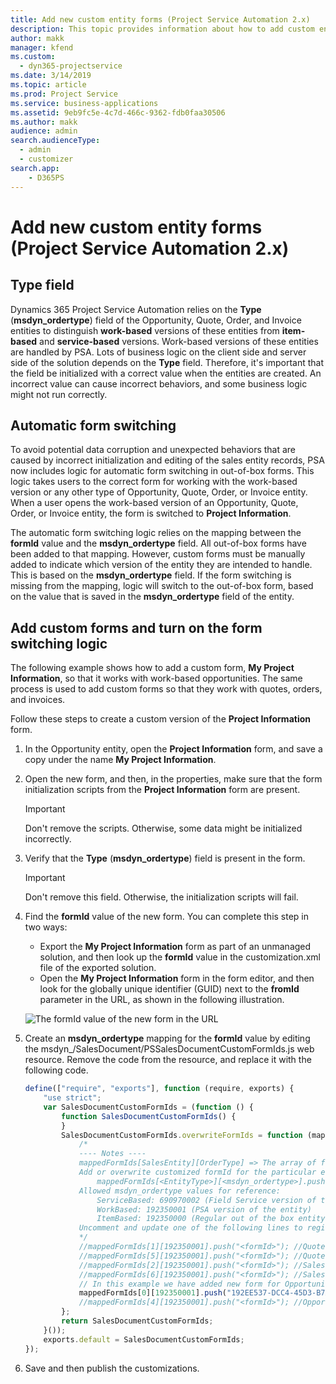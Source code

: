 ```yaml
---
title: Add new custom entity forms (Project Service Automation 2.x)
description: This topic provides information about how to add custom entity forms for opportunities, quotes, orders, or invoices in Dynamics 365 Project Service Automation 2.x.
author: makk
manager: kfend
ms.custom:
  - dyn365-projectservice
ms.date: 3/14/2019
ms.topic: article
ms.prod: Project Service
ms.service: business-applications
ms.assetid: 9eb9fc5e-4c7d-466c-9362-fdb0faa30506
ms.author: makk
audience: admin
search.audienceType: 
  - admin
  - customizer
search.app: 
    - D365PS
---
```


# Add new custom entity forms (Project Service Automation 2.x)

## Type field 

Dynamics 365 Project Service Automation relies on the **Type** (**msdyn\_ordertype**) field of the Opportunity, Quote, Order, and Invoice entities to distinguish **work-based** versions of these entities from **item-based** and **service-based** versions. Work-based versions of these entities are handled by PSA. Lots of business logic on the client side and server side of the solution depends on the **Type** field. Therefore, it's important that the field be initialized with a correct value when the entities are created. An incorrect value can cause incorrect behaviors, and some business logic might not run correctly.

## Automatic form switching

To avoid potential data corruption and unexpected behaviors that are caused by incorrect initialization and editing of the sales entity records, PSA now includes logic for automatic form switching in out-of-box forms. This logic takes users to the correct form for working with the work-based version or any other type of Opportunity, Quote, Order, or Invoice entity. When a user opens the work-based version of an Opportunity, Quote, Order, or Invoice entity, the form is switched to **Project Information**.

The automatic form switching logic relies on the mapping between the **formId** value and the **msdyn\_ordertype** field. All out-of-box forms have been added to that mapping. However, custom forms must be manually added to indicate which version of the entity they are intended to handle. This is based on the **msdyn\_ordertype** field. If the form switching is missing from the mapping, logic will switch to the out-of-box form, based on the value that is saved in the **msdyn\_ordertype** field of the entity.

## Add custom forms and turn on the form switching logic

The following example shows how to add a custom form, **My Project Information**, so that it works with work-based opportunities. The same process is used to add custom forms so that they work with quotes, orders, and invoices.

Follow these steps to create a custom version of the **Project Information** form.

1. In the Opportunity entity, open the **Project Information** form, and save a copy under the name **My Project Information**.
2. Open the new form, and then, in the properties, make sure that the form initialization scripts from the **Project Information** form are present. 

    > [!IMPORTANT]
    > Don't remove the scripts. Otherwise, some data might be initialized incorrectly.

3. Verify that the **Type** (**msdyn\_ordertype**) field is present in the form. 

    > [!IMPORTANT]
    > Don't remove this field. Otherwise, the initialization scripts will fail.

4. Find the **formId** value of the new form. You can complete this step in two ways:

    - Export the **My Project Information** form as part of an unmanaged solution, and then look up the **formId** value in the customization.xml file of the exported solution.
    - Open the **My Project Information** form in the form editor, and then look for the globally unique identifier (GUID) next to the **fromId** parameter in the URL, as shown in the following illustration.

    ![The formId value of the new form in the URL](media/how-to-add-custom-forms-in-v2.0.png)

5. Create an **msdyn\_ordertype** mapping for the **formId** value by editing the msdyn\_/SalesDocument/PSSalesDocumentCustomFormIds.js web resource. Remove the code from the resource, and replace it with the following code.

    ```javascript
    define(["require", "exports"], function (require, exports) {
        "use strict";
        var SalesDocumentCustomFormIds = (function () {
            function SalesDocumentCustomFormIds() {
            }
            SalesDocumentCustomFormIds.overwriteFormIds = function (mappedFormIds) {
                /*
                ---- Notes ----
                mappedFormIds[SalesEntity][OrderType] => The array of forms IDs that support particular entity and order type
                Add or overwrite customized formId for the particular entity and order type by calling:
                    mappedFormIds[<EntityType>][<msdyn_ordertype>].push("<formId>");
                Allowed msdyn_ordertype values for reference:
                    ServiceBased: 690970002 (Field Service version of the entity)
                    WorkBased: 192350001 (PSA version of the entity)
                    ItemBased: 192350000 (Regular out of the box entity)
                Uncomment and update one of the following lines to register custom PSA form for required entity:
                */		
                //mappedFormIds[1][192350001].push("<formId>"); //Quote
                //mappedFormIds[5][192350001].push("<formId>"); //Quote Line
                //mappedFormIds[2][192350001].push("<formId>"); //Sales Order
                //mappedFormIds[6][192350001].push("<formId>"); //Sales Order Line
                // In this example we have added new form for Opportunity
                mappedFormIds[0][192350001].push("192EE537-DCC4-45D3-B7AF-EA694B9113D2"); //Opportunity
                //mappedFormIds[4][192350001].push("<formId>"); //Opportunity Line
            };
            return SalesDocumentCustomFormIds;
        }());
        exports.default = SalesDocumentCustomFormIds;
    });
    ```

6. Save and then publish the customizations.
